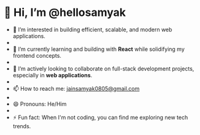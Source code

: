 # 👋 Hi, I’m @hellosamyak

- 👀 I’m interested in building efficient, scalable, and modern web applications.
- 
- 🌱 I’m currently learning and building with **React** while solidifying my frontend concepts.
- 
- 💞️ I’m actively looking to collaborate on full-stack development projects, especially in **web applications**.
- 
- 📫 How to reach me: [jainsamyak0805@gmail.com](mailto:jainsamyak0805@gmail.com)
- 
- 😄 Pronouns: He/Him
- 
- ⚡ Fun fact: When I'm not coding, you can find me exploring new tech trends.


<!---
hellosamyak/hellosamyak is a ✨ special ✨ repository because its `README.md` (this file) appears on your GitHub profile.
You can click the Preview link to take a look at your changes.
--->
